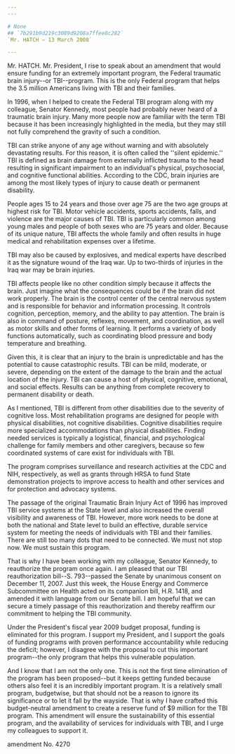 ```yaml
---
---

# None
## `7b291b9d219c3089d9208a7ffee8c282`
`Mr. HATCH — 13 March 2008`

---
```



Mr. HATCH. Mr. President, I rise to speak about an amendment that 
would ensure funding for an extremely important program, the Federal 
traumatic brain injury--or TBI--program. This is the only Federal 
program that helps the 3.5 million Americans living with TBI and their 
families.

In 1996, when I helped to create the Federal TBI program along with 
my colleague, Senator Kennedy, most people had probably never heard of 
a traumatic brain injury. Many more people now are familiar with the 
term TBI because it has been increasingly highlighted in the media, but 
they may still not fully comprehend the gravity of such a condition.

TBI can strike anyone of any age without warning and with absolutely 
devastating results. For this reason, it is often called the ''silent 
epidemic.'' TBI is defined as brain damage from externally inflicted 
trauma to the head resulting in significant impairment to an 
individual's physical, psychosocial, and cognitive functional 
abilities. According to the CDC, brain injuries are among the most 
likely types of injury to cause death or permanent disability.

People ages 15 to 24 years and those over age 75 are the two age 
groups at highest risk for TBI. Motor vehicle accidents, sports 
accidents, falls, and violence are the major causes of TBI. TBI is 
particularly common among young males and people of both sexes who are 
75 years and older. Because of its unique nature, TBI affects the whole 
family and often results in huge medical and rehabilitation expenses 
over a lifetime.

TBI may also be caused by explosives, and medical experts have 
described it as the signature wound of the Iraq war. Up to two-thirds 
of injuries in the Iraq war may be brain injuries.

TBI affects people like no other condition simply because it affects 
the brain. Just imagine what the consequences could be if the brain did 
not work properly. The brain is the control center of the central 
nervous system and is responsible for behavior and information 
processing. It controls cognition, perception, memory, and the ability 
to pay attention. The brain is also in command of posture, reflexes, 
movement, and coordination, as well as motor skills and other forms of 
learning. It performs a variety of body functions automatically, such 
as coordinating blood pressure and body temperature and breathing.

Given this, it is clear that an injury to the brain is unpredictable 
and has the potential to cause catastrophic results. TBI can be mild, 
moderate, or severe, depending on the extent of the damage to the brain 
and the actual location of the injury. TBI can cause a host of 
physical, cognitive, emotional, and social effects. Results can be 
anything from complete recovery to permanent disability or death.

As I mentioned, TBI is different from other disabilities due to the 
severity of cognitive loss. Most rehabilitation programs are designed 
for people with physical disabilities, not cognitive disabilities. 
Cognitive disabilities require more specialized accommodations than 
physical disabilities. Finding needed services is typically a 
logistical, financial, and psychological challenge for family members 
and other caregivers, because so few coordinated systems of care exist 
for individuals with TBI.

The program comprises surveillance and research activities at the CDC 
and NIH, respectively, as well as grants through HRSA to fund State 
demonstration projects to improve access to health and other services 
and for protection and advocacy systems.

The passage of the original Traumatic Brain Injury Act of 1996 has 
improved TBI service systems at the State level and also increased the 
overall visibility and awareness of TBI. However, more work needs to be 
done at both the national and State level to build an effective, 
durable service system for meeting the needs of individuals with TBI 
and their families. There are still too many dots that need to be 
connected. We must not stop now. We must sustain this program.

That is why I have been working with my colleague, Senator Kennedy, 
to reauthorize the program once again. I am pleased that our TBI 
reauthorization bill--S. 793--passed the Senate by unanimous consent on 
December 11, 2007. Just this week, the House Energy and Commerce 
Subcommittee on Health acted on its companion bill, H.R. 1418, and 
amended it with language from our Senate bill. I am hopeful that we can 
secure a timely passage of this reauthorization and thereby reaffirm 
our commitment to helping the TBI community.

Under the President's fiscal year 2009 budget proposal, funding is 
eliminated for this program. I support my President, and I support the 
goals of funding programs with proven performance accountability while 
reducing the deficit; however, I disagree with the proposal to cut this 
important program--the only program that helps this vulnerable 
population.

And I know that I am not the only one. This is not the first time 
elimination of the program has been proposed--but it keeps getting 
funded because others also feel it is an incredibly important program. 
It is a relatively small program, budgetwise, but that should not be a 
reason to ignore its significance or to let it fall by the wayside. 
That is why I have crafted this budget-neutral amendment to create a 
reserve fund of $9 million for the TBI program. This amendment will 
ensure the sustainability of this essential program, and the 
availability of services for individuals with TBI, and I urge my 
colleagues to support it.















 amendment No. 4270
